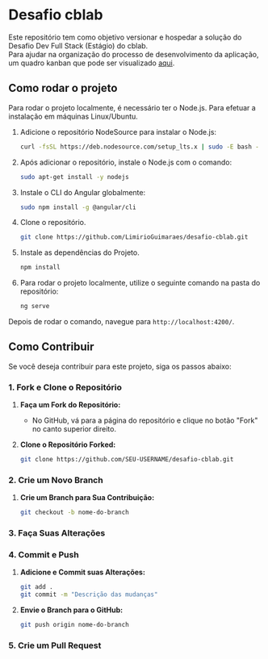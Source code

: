 
# Desafio cblab

Este repositório tem como objetivo versionar e hospedar a solução do Desafio Dev Full Stack (Estágio) do cblab. <br>
Para ajudar na organização do processo de desenvolvimento da aplicação, um quadro kanban que pode ser visualizado [aqui](https://github.com/users/LimirioGuimaraes/projects/2).

## Como rodar o projeto

Para rodar o projeto localmente, é necessário ter o Node.js. Para efetuar a instalação em máquinas Linux/Ubuntu.

1. Adicione o repositório NodeSource para instalar o Node.js:

   ```bash
   curl -fsSL https://deb.nodesource.com/setup_lts.x | sudo -E bash -
   ```

2. Após adicionar o repositório, instale o Node.js com o comando:

   ```bash
   sudo apt-get install -y nodejs
   ```

3. Instale o CLI do Angular globalmente:

   ```bash
   sudo npm install -g @angular/cli
   ```

4. Clone o repositório.

   ```bash
   git clone https://github.com/LimirioGuimaraes/desafio-cblab.git
   ```   

5. Instale as dependências do Projeto.

   ```bash
   npm install
   ```
   
6. Para rodar o projeto localmente, utilize o seguinte comando na pasta do repositório:

   ```bash
   ng serve
   ```

Depois de rodar o comando, navegue para `http://localhost:4200/`.

## Como Contribuir

Se você deseja contribuir para este projeto, siga os passos abaixo:

### 1. Fork e Clone o Repositório

1. **Faça um Fork do Repositório:**
   - No GitHub, vá para a página do repositório e clique no botão "Fork" no canto superior direito. 

2. **Clone o Repositório Forked:**
   ```bash
   git clone https://github.com/SEU-USERNAME/desafio-cblab.git
   ```

### 2. Crie um Novo Branch

1. **Crie um Branch para Sua Contribuição:**
   ```bash
   git checkout -b nome-do-branch
   ```

### 3. Faça Suas Alterações

### 4. Commit e Push

1. **Adicione e Commit suas Alterações:**
   ```bash
   git add .
   git commit -m "Descrição das mudanças"
   ```

2. **Envie o Branch para o GitHub:**
   ```bash
   git push origin nome-do-branch
   ```

### 5. Crie um Pull Request
 

